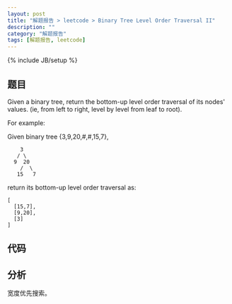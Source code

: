 ```yaml
---
layout: post
title: "解题报告 > leetcode > Binary Tree Level Order Traversal II"
description: ""
category: "解题报告"
tags: [解题报告, leetcode]
---
```

{% include JB/setup %}

## 题目

Given a binary tree, return the bottom-up level order traversal of its nodes' values. (ie, from left to right, level by level from leaf to root).

For example:

Given binary tree {3,9,20,#,#,15,7},

        3
       / \
      9  20
        /  \
       15   7

return its bottom-up level order traversal as:

    [
      [15,7],
      [9,20],
      [3]
    ]

<!--more-->

## 代码

<script src="https://gist.github.com/squirrel20/619d0a6d499898c61204.js"></script>

## 分析

宽度优先搜索。
